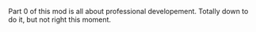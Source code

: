 Part 0 of this mod is all about professional developement.
Totally down to do it, but not right this moment.